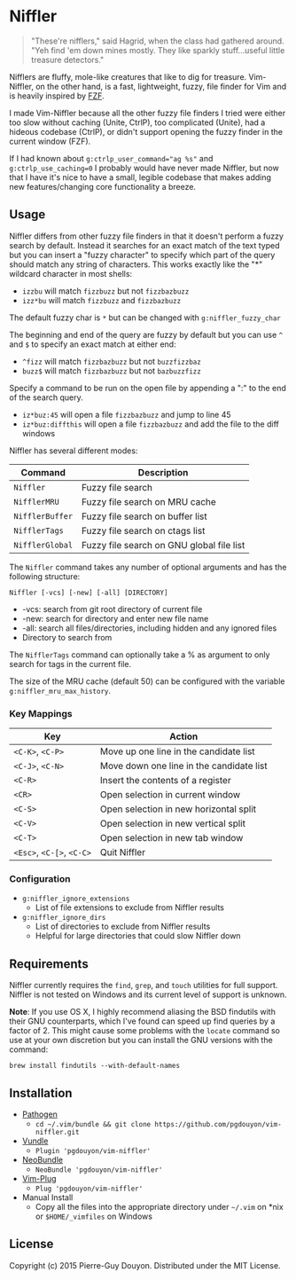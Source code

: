 Niffler
=======

> "These're nifflers," said Hagrid, when the class had gathered around.  "Yeh
> find 'em down mines mostly.  They like sparkly stuff...useful little
> treasure detectors."

Nifflers are fluffy, mole-like creatures that like to dig for treasure.
Vim-Niffler, on the other hand, is a fast, lightweight, fuzzy, file finder for
Vim and is heavily inspired by [FZF][].

I made Vim-Niffler because all the other fuzzy file finders I tried were either
too slow without caching (Unite, CtrlP), too complicated (Unite), had a hideous
codebase (CtrlP), or didn't support opening the fuzzy finder in the current
window (FZF).

If I had known about `g:ctrlp_user_command="ag %s"` and `g:ctrlp_use_caching=0`
I probably would have never made Niffler, but now that I have it's nice to have
a small, legible codebase that makes adding new features/changing core
functionality a breeze.


Usage
-----

Niffler differs from other fuzzy file finders in that it doesn't perform a
fuzzy search by default.  Instead it searches for an exact match of the text
typed but you can insert a "fuzzy character" to specify which part of the query
should match any string of characters.  This works exactly like the "\*"
wildcard character in most shells:

* `izzbu` will match `fizzbuzz` but not `fizzbazbuzz`
* `izz*bu` will match `fizzbuzz` and `fizzbazbuzz`

The default fuzzy char is `*` but can be changed with `g:niffler_fuzzy_char`

The beginning and end of the query are fuzzy by default but you can use `^` and
`$` to specify an exact match at either end:

* `^fizz` will match `fizzbazbuzz` but not `buzzfizzbaz`
* `buzz$` will match `fizzbazbuzz` but not `bazbuzzfizz`

Specify a command to be run on the open file by appending a ":<CMD>" to the end
of the search query.

* `iz*buz:45` will open a file `fizzbazbuzz` and jump to line 45
* `iz*buz:diffthis` will open a file `fizzbazbuzz` and add the file to the diff windows

Niffler has several different modes:

| Command           | Description                                                         |
| ----------------- | ------------------------------------------------------------------- |
| `Niffler`         | Fuzzy file search                                                   |
| `NifflerMRU`      | Fuzzy file search on MRU cache                                      |
| `NifflerBuffer`   | Fuzzy file search on buffer list                                    |
| `NifflerTags`     | Fuzzy file search on ctags list                                     |
| `NifflerGlobal`   | Fuzzy file search on GNU global file list                           |

The `Niffler` command takes any number of optional arguments and has the following structure:

`Niffler [-vcs] [-new] [-all] [DIRECTORY]`

* -vcs: search from git root directory of current file
* -new: search for directory and enter new file name
* -all: search all files/directories, including hidden and any ignored files
* Directory to search from

The `NifflerTags` command can optionally take a % as argument to only search
for tags in the current file.

The size of the MRU cache (default 50) can be configured with the variable
`g:niffler_mru_max_history`.


### Key Mappings

| Key                       | Action                                   |
| ------------------------- | ---------------------------------------- |
| `<C-K>`, `<C-P>`          | Move up one line in the candidate list   |
| `<C-J>`, `<C-N>`          | Move down one line in the candidate list |
| `<C-R>`                   | Insert the contents of a register        |
| `<CR>`                    | Open selection in current window         |
| `<C-S>`                   | Open selection in new horizontal split   |
| `<C-V>`                   | Open selection in new vertical split     |
| `<C-T>`                   | Open selection in new tab window         |
| `<Esc>`, `<C-[>`, `<C-C>` | Quit Niffler                             |


### Configuration

- `g:niffler_ignore_extensions`
    - List of file extensions to exclude from Niffler results
- `g:niffler_ignore_dirs`
    - List of directories to exclude from Niffler results
    - Helpful for large directories that could slow Niffler down


Requirements
------------

Niffler currently requires the `find`, `grep`, and `touch` utilities for full
support.  Niffler is not tested on Windows and its current level of support is
unknown.

**Note**: If you use OS X, I highly recommend aliasing the BSD findutils with
their GNU counterparts, which I've found can speed up find queries by a factor
of 2.  This might cause some problems with the `locate` command so use at your
own discretion but you can install the GNU versions with the command:

`brew install findutils --with-default-names`


Installation
------------

* [Pathogen][]
    * `cd ~/.vim/bundle && git clone https://github.com/pgdouyon/vim-niffler.git`
* [Vundle][]
    * `Plugin 'pgdouyon/vim-niffler'`
* [NeoBundle][]
    * `NeoBundle 'pgdouyon/vim-niffler'`
* [Vim-Plug][]
    * `Plug 'pgdouyon/vim-niffler'`
* Manual Install
    * Copy all the files into the appropriate directory under `~/.vim` on \*nix or
      `$HOME/_vimfiles` on Windows


License
-------

Copyright (c) 2015 Pierre-Guy Douyon.  Distributed under the MIT License.


[FZF]: https://github.com/junegunn/fzf
[Pathogen]: https://github.com/tpope/vim-pathogen
[Vundle]: https://github.com/gmarik/Vundle.vim
[NeoBundle]: https://github.com/Shougo/neobundle.vim
[Vim-Plug]: https://github.com/junegunn/vim-plug
